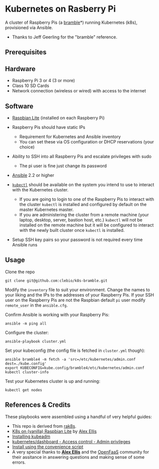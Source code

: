 # Kubernetes on Rasberry Pi

A cluster of Raspberry Pis (a [bramble][]*) running Kubernetes (k8s), provisioned via Ansible.

* Thanks to Jeff Geerling for the "bramble" reference.

[bramble]: https://elinux.org/Bramble
[geerling]: https://www.jeffgeerling.com/project/raspberry-pi-dramble

## Prerequisites

## Hardware

* Raspberry Pi 3 or 4 (3 or more)
* Class 10 SD Cards
* Network connection (wireless or wired) with access to the internet

## Software

* [Raspbian Lite](https://www.raspberrypi.org/downloads/raspbian/) (installed on each Raspberry Pi)

* Raspberry Pis should have static IPs
    * Requirement for Kubernetes and Ansible inventory
    * You can set these via OS configuration or DHCP reservations (your choice)

* Ability to SSH into all Raspberry Pis and escalate privileges with sudo
    * The pi user is fine just change its password

* [Ansible](http://docs.ansible.com/ansible/latest/intro_installation.html) 2.2 or higher

* [`kubectl`](https://kubernetes.io/docs/tasks/tools/install-kubectl/) should be available on the system you intend to use to interact with the Kubernetes cluster.
    * If you are going to login to one of the Raspberry Pis to interact with the cluster `kubectl` is installed and configured by default on the master Kubernetes master.
    * If you are administering the cluster from a remote machine (your laptop, desktop, server, bastion host, etc.) `kubectl` will not be installed on the remote machine but it will be configured to interact with the newly built cluster once `kubectl` is installed.

* Setup SSH key pairs so your password is not required every time Ansible runs

## Usage

Clone the repo

    git clone git@github.com:clebio/k8s-bramble.git

Modify the `inventory` file to suit your environment. Change the names
to your liking and the IPs to the addresses of your Raspberry Pis. If
your SSH user on the Raspberry Pis are not the Raspbian default `pi`
user modify `remote_user` in the `ansible.cfg`.

Confirm Ansible is working with your Raspberry Pis:

    ansible -m ping all

Configure the cluster:

    ansible-playbook cluster.yml

Set your kubeconfig (the config file is fetched in `cluster.yml` though):

    ansible bramble4 -m fetch -a 'src=/etc/kubernetes/admin.conf dest=./kube.config'
    export KUBECONFIG=kube.config/bramble4/etc/kubernetes/admin.conf
    kubectl cluster-info

Test your Kubernetes cluster is up and running:

    kubectl get nodes

## References & Credits

These playbooks were assembled using a handful of very helpful guides:

* This repo is derived from [rak8s](https://github.com/rak8s/rak8s).
* [K8s on (vanilla) Raspbian Lite](https://gist.github.com/alexellis/fdbc90de7691a1b9edb545c17da2d975) by [Alex Ellis](https://www.alexellis.io/)
* [Installing kubeadm](https://kubernetes.io/docs/setup/independent/install-kubeadm/)
* [kubernetes/dashboard - Access control - Admin privileges](https://github.com/kubernetes/dashboard/wiki/Access-control#admin-privileges)
* [Install using the convenience script](https://docs.docker.com/engine/installation/linux/docker-ce/debian/#install-using-the-convenience-script)
* A very special thanks to [**Alex Ellis**](https://www.alexellis.io/) and the [OpenFaaS](https://www.openfaas.com/) community for their assitance in answering questions and making sense of some errors.
